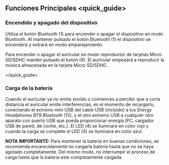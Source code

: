 ## Funciones Principales <quick_guide>

### Encendido y apagado del dispositivo

Utiliza el botón Bluetooth (1) para encender o apagar el dispositivo en modo Bluetooth. Al mantener pulsado el botón Bluetooth (1) el dispositivo se encenderá y entrará en modo emparejamiento.

Para encender o apagar el auricular en modo reproductor de tarjetas Micro SD/SDHC mantén pulsado el botón (9). El auricular empezará a reproducir la música almacenada en la tarjeta Micro SD/SDHC.

</quick_guide>

### Carga de la batería

Cuando el auricular ya no emita sonido o comiences a percibir que a corta distancia el auricular emite interferencias, es el momento de recargarlo, conectando el extremo mini USB del cable USB (incluido) a tus *Energy Headphones BT9 Bluetooth* (13), y el otro extremo USB a cualquier otro aparato con puerto USB que pueda proporcionar energía (PC, cargador USB de pared, de coche, etc.). El LED (4) se iluminará en color rojo y cuando la carga se complete el LED (4) se iluminará en color azul.

**NOTA IMPORTANTE:** Para mantener la batería en buenas condiciones, se recomienda encarecidamente no cargarla batería hasta que no se haya agotado completamente. Del mismo modo, no interrumpir el proceso de carga hasta que la batería este completamente cargada.
